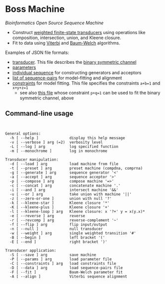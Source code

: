 # Boss Machine
*Bioinformatics Open Source Sequence Machine*

- Construct [weighted finite-state transducers](https://en.wikipedia.org/wiki/Finite-state_transducer) using operations like composition, intersection, union, and Kleene closure.
- Fit to data using [Viterbi](https://en.wikipedia.org/wiki/Viterbi_algorithm) and [Baum-Welch](https://en.wikipedia.org/wiki/Baum%E2%80%93Welch_algorithm) algorithms.

Examples of JSON file formats:

- [transducer](https://github.com/ihh/bossmachine/blob/master/t/machine/bitnoise.json). This file describes the [binary symmetric channel](https://en.wikipedia.org/wiki/Binary_symmetric_channel)
- [parameters](https://github.com/ihh/bossmachine/blob/master/t/io/params.json)
- [individual sequence](https://github.com/ihh/bossmachine/blob/master/t/io/seqAGC.json) for constructing generators and acceptors
- [list of sequence-pairs](https://github.com/ihh/bossmachine/blob/master/t/io/seqpairlist.json) for model-fitting and alignment
- [constraints](https://github.com/ihh/bossmachine/blob/master/t/io/constraints.json) for model fitting. This file specifies the constraints `a+b=1` and `x+y+z=1`
	- see also [this file](https://github.com/ihh/bossmachine/blob/master/t/io/pqcons.json) whose constraint `p+q=1` can be used to fit the binary symmetric channel, above

## Command-line usage

<pre><code>

General options:
  -h [ --help ]              display this help message
  -v [ --verbose ] arg (=2)  verbosity level
  -L [ --log ] arg           log specified function
  -m [ --monochrome ]        log in monochrome

Transducer manipulation:
  -d [ --load ] arg          load machine from file
  -t [ --preset ] arg        preset machine (compdna, comprna)
  -g [ --generate ] arg      sequence generator '&lt;'
  -a [ --accept ] arg        sequence acceptor '&gt;'
  -p [ --compose ] arg       compose machine '=&gt;'
  -c [ --concat ] arg        concatenate machine '.'
  -i [ --and ] arg           intersect machine '&&'
  -u [ --or ] arg            take union with machine '||'
  -z [ --zero-or-one ]       union with null '?'
  -k [ --kleene-star ]       Kleene closure '*'
  -K [ --kleene-plus ]       Kleene closure '+'
  -l [ --kleene-loop ] arg   Kleene closure: x '?+' y = x(y.x)*
  -e [ --reverse ] arg       reverse
  -r [ --revcomp ] arg       reverse-complement '~'
  -f [ --flip ] arg          flip input/output
  -n [ --null ]              null transducer
  -w [ --weight ] arg        single weighted transition '#'
  -B [ --begin ]             left bracket '('
  -E [ --end ]               right bracket ')'

Transducer application:
  -S [ --save ] arg          save machine
  -P [ --params ] arg        load parameter file
  -C [ --constraints ] arg   load constraints file
  -D [ --data ] arg          load sequence-pairs file
  -F [ --fit ]               Baum-Welch parameter fit
  -A [ --align ]             Viterbi sequence alignment

</code></pre>
